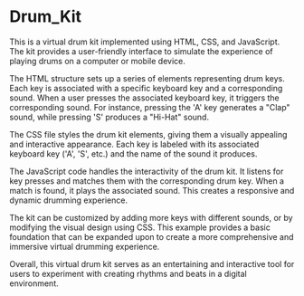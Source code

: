 # Drum_Kit
This is a virtual drum kit implemented using HTML, CSS, and JavaScript. The kit provides a user-friendly interface to simulate the experience of playing drums on a computer or mobile device.

The HTML structure sets up a series of elements representing drum keys. Each key is associated with a specific keyboard key and a corresponding sound. When a user presses the associated keyboard key, it triggers the corresponding sound. For instance, pressing the 'A' key generates a "Clap" sound, while pressing 'S' produces a "Hi-Hat" sound.

The CSS file styles the drum kit elements, giving them a visually appealing and interactive appearance. Each key is labeled with its associated keyboard key ('A', 'S', etc.) and the name of the sound it produces.

The JavaScript code handles the interactivity of the drum kit. It listens for key presses and matches them with the corresponding drum key. When a match is found, it plays the associated sound. This creates a responsive and dynamic drumming experience.

The kit can be customized by adding more keys with different sounds, or by modifying the visual design using CSS. This example provides a basic foundation that can be expanded upon to create a more comprehensive and immersive virtual drumming experience.

Overall, this virtual drum kit serves as an entertaining and interactive tool for users to experiment with creating rhythms and beats in a digital environment.
